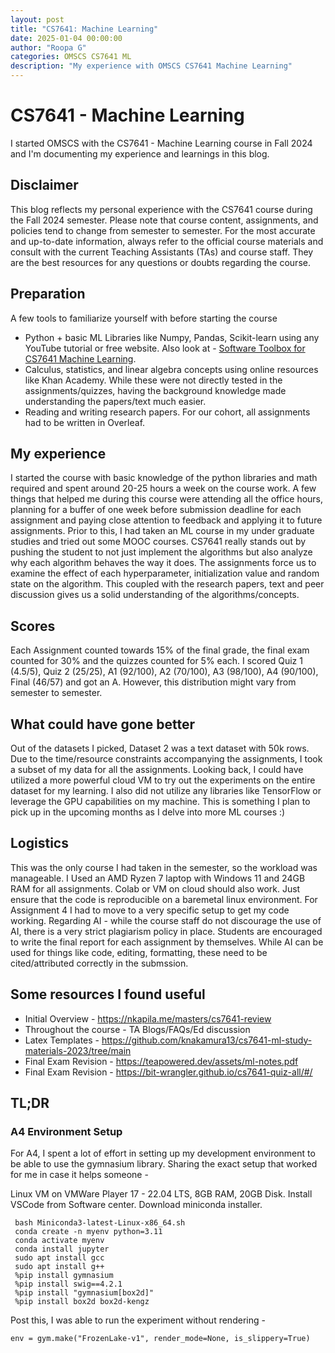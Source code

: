 ```yaml
---
layout: post
title: "CS7641: Machine Learning"
date: 2025-01-04 00:00:00
author: "Roopa G"
categories: OMSCS CS7641 ML
description: "My experience with OMSCS CS7641 Machine Learning"
---
```


# CS7641 - Machine Learning

I started OMSCS with the CS7641 - Machine Learning course in Fall 2024 and I'm documenting my experience and learnings in this blog. 

## Disclaimer
This blog reflects my personal experience with the CS7641 course during the Fall 2024 semester. Please note that course content, assignments, and policies tend to change from semester to semester. For the most accurate and up-to-date information, always refer to the official course materials and consult with the current Teaching Assistants (TAs) and course staff. They are the best resources for any questions or doubts regarding the course.

## Preparation 
A few tools to familiarize yourself with before starting the course 
- Python + basic ML Libraries like Numpy, Pandas, Scikit-learn using any YouTube tutorial or free website. Also look at - [Software Toolbox for CS7641 Machine Learning](https://sites.gatech.edu/omscs7641/2024/02/07/software-toolbox-for-cs7641-machine-learning/).
- Calculus, statistics, and linear algebra concepts using online resources like Khan Academy. While these were not directly tested in the assignments/quizzes, having the background knowledge made understanding the papers/text much easier.
- Reading and writing research papers. For our cohort, all assignments had to be written in Overleaf.

## My experience 
I started the course with basic knowledge of the python libraries and math required and spent around 20-25 hours a week on the course work. A few things that helped me during this course were attending all the office hours, planning for a buffer of one week before submission deadline for each assignment and paying close attention to feedback and applying it to future assignments. Prior to this, I had taken an ML course in my under graduate studies and tried out some MOOC courses. CS7641 really stands out by pushing the student to not just implement the algorithms but also analyze why each algorithm behaves the way it does. The assignments force us to examine the effect of each hyperparameter, initialization value and random state on the algorithm. This coupled with the research papers, text and peer discussion gives us a solid understanding of the algorithms/concepts.

## Scores 
Each Assignment counted towards 15% of the final grade, the final exam counted for 30% and the quizzes counted for 5% each. I scored Quiz 1 (4.5/5), Quiz 2 (25/25), A1 (92/100), A2 (70/100), A3 (98/100), A4 (90/100), Final (46/57) and got an A. However, this distribution might vary from semester to semester.

## What could have gone better 
Out of the datasets I picked, Dataset 2 was a text dataset with 50k rows. Due to the time/resource constraints accompanying the assignments, I took a subset of my data for all the assignments. Looking back, I could have utilized a more powerful cloud VM to try out the experiments on the entire dataset for my learning. I also did not utilize any libraries like TensorFlow or leverage the GPU capabilities on my machine. This is something I plan to pick up in the upcoming months as I delve into more ML courses :)

## Logistics 
This was the only course I had taken in the semester, so the workload was manageable. I Used an AMD Ryzen 7 laptop with Windows 11 and 24GB RAM for all assignments. Colab or VM on cloud should also work. Just ensure that the code is reproducible on a baremetal linux environment. For Assignment 4 I had to move to a very specific setup to get my code working. Regarding AI - while the course staff do not discourage the use of AI, there is a very strict plagiarism policy in place. Students are encouraged to write the final report for each assignment by themselves. While AI can be used for things like code, editing, formatting, these need to be cited/attributed correctly in the submssion.

## Some resources I found useful 
- Initial Overview - https://nkapila.me/masters/cs7641-review
- Throughout the course - TA Blogs/FAQs/Ed discussion
- Latex Templates - https://github.com/knakamura13/cs7641-ml-study-materials-2023/tree/main
- Final Exam Revision - https://teapowered.dev/assets/ml-notes.pdf
- Final Exam Revision - https://bit-wrangler.github.io/cs7641-quiz-all/#/

## TL;DR

### A4 Environment Setup
For A4, I spent a lot of effort in setting up my development environment to be able to use the gymnasium library. Sharing the exact setup that worked for me in case it helps someone -

Linux VM on VMWare Player 17 - 22.04 LTS, 8GB RAM, 20GB Disk. 
Install VSCode from Software center.
Download miniconda installer.
```
 bash Miniconda3-latest-Linux-x86_64.sh 
 conda create -n myenv python=3.11 
 conda activate myenv 
 conda install jupyter 
 sudo apt install gcc 
 sudo apt install g++ 
 %pip install gymnasium 
 %pip install swig==4.2.1 
 %pip install "gymnasium[box2d]" 
 %pip install box2d box2d-kengz
```

Post this, I was able to run the experiment without rendering - 
```
env = gym.make("FrozenLake-v1", render_mode=None, is_slippery=True)
```
